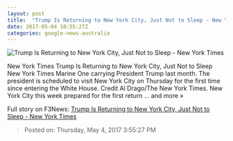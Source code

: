```yaml
---
layout: post
title:  "Trump Is Returning to New York City, Just Not to Sleep - New York Times"
date: 2017-05-04 10:55:27Z
categories: google-news-australia
---
```


![Trump Is Returning to New York City, Just Not to Sleep - New York Times](https://static01.nyt.com/images/2017/05/03/nyregion/03TRUMPNYC1/03TRUMPNYC1-facebookJumbo.jpg)

New York Times Trump Is Returning to New York City, Just Not to Sleep New York Times Marine One carrying President Trump last month. The president is scheduled to visit New York City on Thursday for the first time since entering the White House. Credit Al Drago/The New York Times. New York City this week prepared for the first return ... and more »


Full story on F3News: [Trump Is Returning to New York City, Just Not to Sleep - New York Times](http://www.f3nws.com/n/c2NEEC)

> Posted on: Thursday, May 4, 2017 3:55:27 PM

